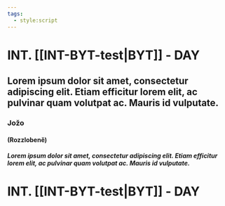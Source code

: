 ```yaml
---
tags:
  - style:script
---
```


# INT. [[INT-BYT-test|BYT]] - DAY

## Lorem ipsum dolor sit amet, consectetur adipiscing elit. Etiam efficitur lorem elit, ac pulvinar quam volutpat ac. Mauris id vulputate.
### Jožo
#### (Rozzlobeně)
##### Lorem ipsum dolor sit amet, consectetur adipiscing elit. Etiam efficitur lorem elit, ac pulvinar quam volutpat ac. Mauris id vulputate.


# INT. [[INT-BYT-test|BYT]] - DAY


